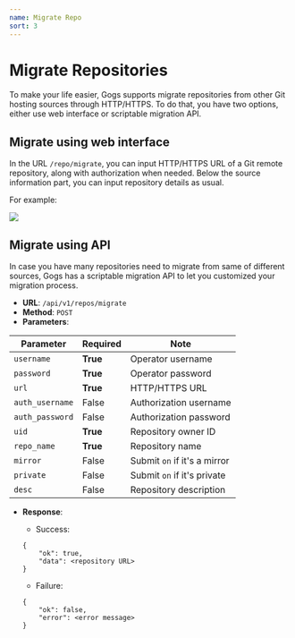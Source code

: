 ```yaml
---
name: Migrate Repo
sort: 3
---
```


# Migrate Repositories

To make your life easier, Gogs supports migrate repositories from other Git hosting sources through HTTP/HTTPS. To do that, you have two options, either use web interface or scriptable migration API.

## Migrate using web interface

In the URL `/repo/migrate`, you can input HTTP/HTTPS URL of a Git remote repository, along with authorization when needed. Below the source information part, you can input repository details as usual.

For example:

![](/docs/images/migrate_repo.png)

## Migrate using API

In case you have many repositories need to migrate from same of different sources, Gogs has a scriptable migration API to let you customized your migration process.

- **URL**: `/api/v1/repos/migrate`
- **Method**: `POST`
- **Parameters**:

|Parameter|Required|Note|
|---------|--------|----|
|`username`|**True**|Operator username|
|`password`|**True**|Operator password|
|`url`|**True**|HTTP/HTTPS URL|
|`auth_username`|False|Authorization username|
|`auth_password`|False|Authorization password|
|`uid`|**True**|Repository owner ID|
|`repo_name`|**True**|Repository name|
|`mirror`|False|Submit `on` if it's a mirror|
|`private`|False|Submit `on` if it's private|
|`desc`|False|Repository description|

- **Response**:
	- Success:
	
	```
	{
		"ok": true,
		"data": <repository URL>
	}
	```

	- Failure:
	
	```
	{
		"ok": false,
		"error": <error message>
	}
	```